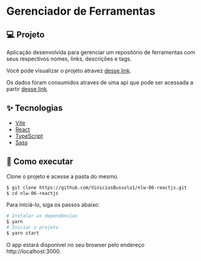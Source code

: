 # Gerenciador de Ferramentas

## 💻 Projeto
Aplicação desenvolvida para gerenciar um repositório de ferramentas com seus respectivos nomes, links, descrições e tags.

Você pode visualizar o projeto atravez [desse link](https://www.notion.so/Front-end-c12adcdbe7a1425dbfbcd5a397b4ff10). 

Os dados foram consumidos atraves de uma api que pode ser acessada a partir [desse link](https://gitlab.com/bossabox/challenge-fake-api/tree/master).



## ✨ Tecnologias

- [Vite](https://vitejs.dev/)
- [React](https://reactjs.org)
- [TypeScript](https://www.typescriptlang.org/)
- [Sass](https://sass-lang.com/)


## 🚀 Como executar

Clone o projeto e acesse a pasta do mesmo.

```bash
$ git clone https://github.com/ViniciusBussolo1/nlw-06-reactjs.git
$ cd nlw-06-reactjs
```

Para iniciá-lo, siga os passos abaixo:

```bash
# Instalar as dependências
$ yarn
# Iniciar o projeto
$ yarn start
```

O app estará disponível no seu browser pelo endereço http://localhost:3000.
